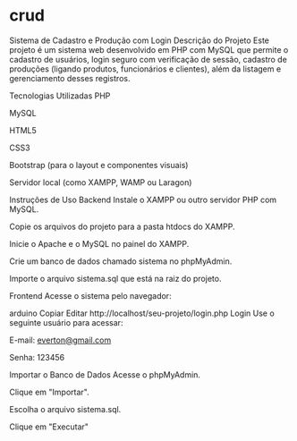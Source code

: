 # crud
Sistema de Cadastro e Produção com Login
Descrição do Projeto
Este projeto é um sistema web desenvolvido em PHP com MySQL que permite o cadastro de usuários, login seguro com verificação de sessão, cadastro de produções (ligando produtos, funcionários e clientes), além da listagem e gerenciamento desses registros.

Tecnologias Utilizadas
PHP

MySQL

HTML5

CSS3

Bootstrap (para o layout e componentes visuais)

Servidor local (como XAMPP, WAMP ou Laragon)

Instruções de Uso
Backend
Instale o XAMPP ou outro servidor PHP com MySQL.

Copie os arquivos do projeto para a pasta htdocs do XAMPP.

Inicie o Apache e o MySQL no painel do XAMPP.

Crie um banco de dados chamado sistema no phpMyAdmin.

Importe o arquivo sistema.sql que está na raiz do projeto.

Frontend
Acesse o sistema pelo navegador:

arduino
Copiar
Editar
http://localhost/seu-projeto/login.php
Login
Use o seguinte usuário para acessar:

E-mail: everton@gmail.com

Senha: 123456

Importar o Banco de Dados
Acesse o phpMyAdmin.

Clique em "Importar".

Escolha o arquivo sistema.sql.

Clique em "Executar"
